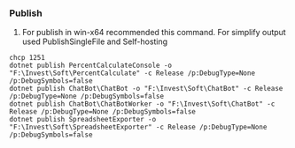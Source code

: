 ### Publish

1. For publish in win-x64 recommended this command. For simplify output used PublishSingleFile and Self-hosting
```
chcp 1251
dotnet publish PercentCalculateConsole -o "F:\Invest\Soft\PercentCalculate" -c Release /p:DebugType=None /p:DebugSymbols=false
dotnet publish ChatBot\ChatBot -o "F:\Invest\Soft\ChatBot" -c Release /p:DebugType=None /p:DebugSymbols=false
dotnet publish ChatBot\ChatBotWorker -o "F:\Invest\Soft\ChatBot" -c Release /p:DebugType=None /p:DebugSymbols=false
dotnet publish SpreadsheetExporter -o "F:\Invest\Soft\SpreadsheetExporter" -c Release /p:DebugType=None /p:DebugSymbols=false

```
